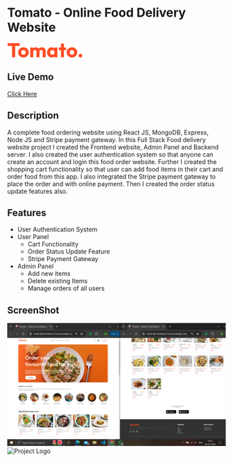 # Tomato - Online Food Delivery Website 

![Project Logo](frontend/src/assets/logo.png)

## Live Demo

[Click Here](https://food-del-frontend-7rx2.onrender.com)

## Description

A complete food ordering website using React JS, MongoDB, Express, Node JS and Stripe payment gateway. In this Full Stack Food delivery website project I created the Frontend website, Admin Panel and Backend server. 
I also created the user authentication system so that anyone can create an account and login this food order website.
Further I created the shopping cart functionality so that user can add food items in their cart and order food from this app. I also integrated the Stripe payment gateway to place the order and with online payment. Then I created the order status update features also.

## Features

- User Authentication System
- User Panel
  - Cart Functionality
  - Order Status Update Feature
  - Stripe Payment Gateway
- Admin Panel
  - Add new items
  - Delete existing Items
  - Manage orders of all users

## ScreenShot

![Home Page](frontend/src/assets/Screenshot%20(69).png)
<img src="https://github.com/harshguptaclj/food-del/frontend/src/assets/Screenshot%20(70).png" alt="Project Logo" width="200" height="200">



